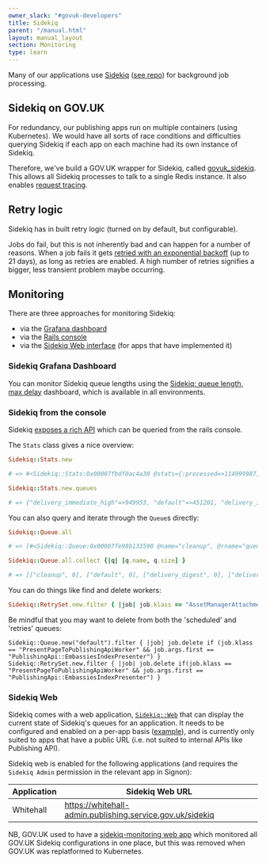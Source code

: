 ```yaml
---
owner_slack: "#govuk-developers"
title: Sidekiq
parent: "/manual.html"
layout: manual_layout
section: Monitoring
type: learn
---
```


Many of our applications use [Sidekiq](https://sidekiq.org) ([see repo](https://github.com/sidekiq/sidekiq)) for background job processing.

## Sidekiq on GOV.UK

For redundancy, our publishing apps run on multiple containers (using Kubernetes).
We would have all sorts of race conditions and difficulties querying Sidekiq if each app on each machine had its own instance of Sidekiq.

Therefore, we've build a GOV.UK wrapper for Sidekiq, called [govuk_sidekiq](https://github.com/alphagov/govuk_sidekiq). This allows all Sidekiq processes to talk to a single Redis instance. It also enables [request tracing](/manual/request-tracing.html).

## Retry logic

Sidekiq has in built retry logic (turned on by default, but configurable).

Jobs do fail, but this is not inherently bad and can happen for a number of reasons. When a job fails it gets [retried with an exponential backoff](https://github.com/sidekiq/sidekiq/wiki/Error-Handling#automatic-job-retry) (up to 21 days), as long as retries are enabled. A high number of retries signifies a bigger, less transient problem maybe occurring.

## Monitoring

There are three approaches for monitoring Sidekiq:

- via the [Grafana dashboard](#sidekiq-grafana-dashboard)
- via the [Rails console](#sidekiq-from-the-console)
- via the [Sidekiq Web interface](#sidekiq-web) (for apps that have implemented it)

### Sidekiq Grafana Dashboard

You can monitor Sidekiq queue lengths using the [Sidekiq: queue length, max delay](https://grafana.eks.production.govuk.digital/d/sidekiq-queues/sidekiq3a-queue-length-max-delay) dashboard, which is available in all environments.

### Sidekiq from the console

Sidekiq [exposes a rich API](https://github.com/sidekiq/sidekiq/wiki/API) which can be queried from the rails console.

The `Stats` class gives a nice overview:

```ruby
Sidekiq::Stats.new

# => #<Sidekiq::Stats:0x00007fbdf0ac4a30 @stats={:processed=>114999987, :failed=>15129, :scheduled_size=>22741, :retry_size=>1, :dead_size=>0, :processes_size=>3, :default_queue_latency=>10162.526781797409, :workers_size=>90, :enqueued=>1508687}>

Sidekiq::Stats.new.queues

# => {"delivery_immediate_high"=>949953, "default"=>451201, "delivery_immediate"=>101006, "email_generation_immediate"=>0, "email_generation_digest"=>0, "cleanup"=>0, "process_and_generate_emails"=>0, "delivery_digest"=>0}
```

You can also query and iterate through the `Queue`s directly:

```ruby
Sidekiq::Queue.all

# => [#<Sidekiq::Queue:0x00007fe98b133590 @name="cleanup", @rname="queue:cleanup">, #<Sidekiq::Queue:0x00007fe98b133518 @name="default", @rname="queue:default">, etc...

Sidekiq::Queue.all.collect {|q| [q.name, q.size] }

# => [["cleanup", 0], ["default", 0], ["delivery_digest", 0], ["delivery_immediate", 0], ["delivery_immediate_high", 0], ["email_generation_digest", 0], ["process_and_generate_emails", 0]]
```

You can do things like find and delete workers:

```ruby
Sidekiq::RetrySet.new.filter { |job| job.klass == "AssetManagerAttachmentMetadataWorker" }.map(&:delete)
```

Be mindful that you may want to delete from both the 'scheduled' and 'retries' queues:

```
Sidekiq::Queue.new("default").filter { |job| job.delete if (job.klass == "PresentPageToPublishingApiWorker" && job.args.first == "PublishingApi::EmbassiesIndexPresenter") }
Sidekiq::RetrySet.new.filter { |job| job.delete if(job.klass == "PresentPageToPublishingApiWorker" && job.args.first == "PublishingApi::EmbassiesIndexPresenter") }
```

### Sidekiq Web

Sidekiq comes with a web application, [`Sidekiq::Web`][sidekiq web] that can display the current state of Sidekiq's queues for an application.
It needs to be configured and enabled on a per-app basis ([example](https://github.com/alphagov/whitehall/pull/8026)), and is currently only suited to apps that have a public URL (i.e. not suited to internal APIs like Publishing API).

Sidekiq web is enabled for the following applications (and requires the `Sidekiq Admin` permission in the relevant app in Signon):

| Application | Sidekiq Web URL                                                           |
|-------------|---------------------------------------------------------------------------|
| Whitehall   | https://whitehall-admin.publishing.service.gov.uk/sidekiq                 |

NB, GOV.UK used to have a [sidekiq-monitoring web app][sidekiq monitoring] which monitored all GOV.UK Sidekiq configurations in one place, but this was removed when GOV.UK was replatformed to Kubernetes.

[sidekiq web]: https://github.com/sidekiq/sidekiq/wiki/Monitoring
[sidekiq monitoring]: https://github.com/alphagov/sidekiq-monitoring
